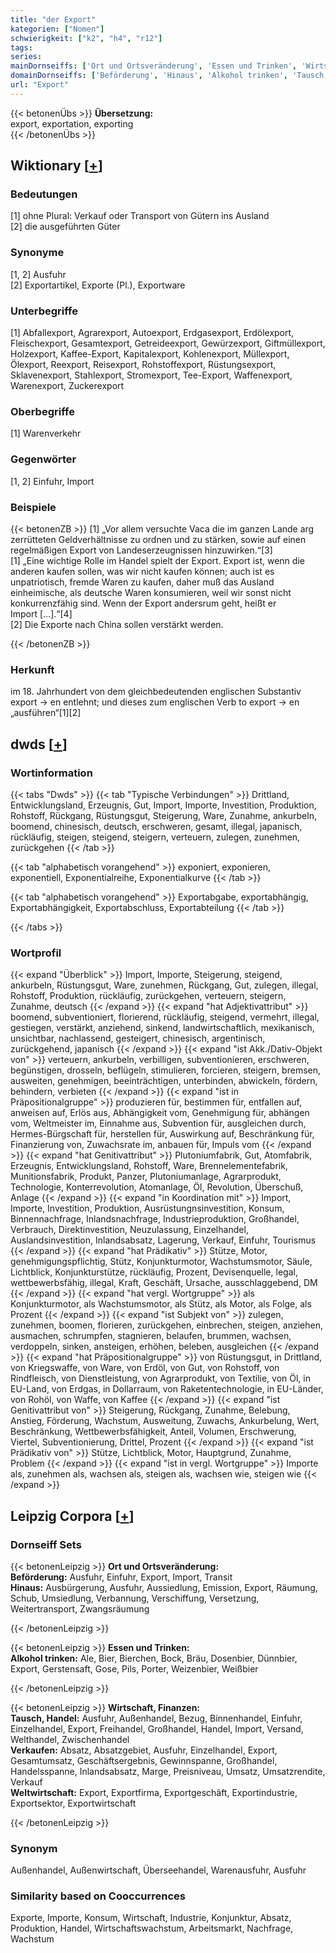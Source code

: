 ```yaml
---
title: "der Export"
kategorien: ["Nomen"]
schwierigkeit: ["k2", "h4", "r12"]
tags:
series:
mainDornseiffs: ['Ort und Ortsveränderung', 'Essen und Trinken', 'Wirtschaft, Finanzen']
domainDornseiffs: ['Beförderung', 'Hinaus', 'Alkohol trinken', 'Tausch, Handel', 'Verkaufen', 'Weltwirtschaft']
url: "Export"
---
```


{{< betonenÜbs >}}
**Übersetzung:**  
export, exportation, exporting  
{{< /betonenÜbs >}}

## Wiktionary [[+](https://de.wiktionary.org/wiki/Export)]

### Bedeutungen
[1] ohne Plural: Verkauf oder Transport von Gütern ins Ausland  
[2] die ausgeführten Güter  

### Synonyme
[1, 2] Ausfuhr  
[2] Exportartikel, Exporte (Pl.), Exportware  

### Unterbegriffe
[1] Abfallexport, Agrarexport, Autoexport, Erdgasexport, Erdölexport, Fleischexport, Gesamtexport, Getreideexport, Gewürzexport, Giftmüllexport, Holzexport, Kaffee-Export, Kapitalexport, Kohlenexport, Müllexport, Ölexport, Reexport, Reisexport, Rohstoffexport, Rüstungsexport, Sklavenexport, Stahlexport, Stromexport, Tee-Export, Waffenexport, Warenexport, Zuckerexport  

### Oberbegriffe
[1] Warenverkehr  

### Gegenwörter
[1, 2] Einfuhr, Import  

### Beispiele
{{< betonenZB >}}
[1] „Vor allem versuchte Vaca die im ganzen Lande arg zerrütteten Geldverhältnisse zu ordnen und zu stärken, sowie auf einen regelmäßigen Export von Landeserzeugnissen hinzuwirken.“[3]  
[1] „Eine wichtige Rolle im Handel spielt der Export. Export ist, wenn die anderen kaufen sollen, was wir nicht kaufen können; auch ist es unpatriotisch, fremde Waren zu kaufen, daher muß das Ausland einheimische, als deutsche Waren konsumieren, weil wir sonst nicht konkurrenzfähig sind. Wenn der Export andersrum geht, heißt er Import […].“[4]  
[2] Die Exporte nach China sollen verstärkt werden.  

{{< /betonenZB >}}
### Herkunft
im 18. Jahrhundert von dem gleichbedeutenden englischen Substantiv export → en entlehnt; und dieses zum englischen Verb to export → en „ausführen“[1][2]  



## dwds [[+](https://www.dwds.de/wb/Export)]

### Wortinformation
{{< tabs "Dwds" >}}
{{< tab "Typische Verbindungen" >}}
Drittland, Entwicklungsland, Erzeugnis, Gut, Import, Importe, Investition, Produktion, Rohstoff, Rückgang, Rüstungsgut, Steigerung, Ware, Zunahme, ankurbeln, boomend, chinesisch, deutsch, erschweren, gesamt, illegal, japanisch, rückläufig, steigen, steigend, steigern, verteuern, zulegen, zunehmen, zurückgehen
{{< /tab >}}

{{< tab "alphabetisch vorangehend" >}}
exponiert, exponieren, exponentiell, Exponentialreihe, Exponentialkurve
{{< /tab >}}

{{< tab "alphabetisch vorangehend" >}}
Exportabgabe, exportabhängig, Exportabhängigkeit, Exportabschluss, Exportabteilung
{{< /tab >}}

{{< /tabs >}}

### Wortprofil
{{< expand "Überblick" >}} Import, Importe, Steigerung, steigend, ankurbeln, Rüstungsgut, Ware, zunehmen, Rückgang, Gut, zulegen, illegal, Rohstoff, Produktion, rückläufig, zurückgehen, verteuern, steigern, Zunahme, deutsch {{< /expand >}}
{{< expand "hat Adjektivattribut" >}} boomend, subventioniert, florierend, rückläufig, steigend, vermehrt, illegal, gestiegen, verstärkt, anziehend, sinkend, landwirtschaftlich, mexikanisch, unsichtbar, nachlassend, gesteigert, chinesisch, argentinisch, zurückgehend, japanisch {{< /expand >}}
{{< expand "ist Akk./Dativ-Objekt von" >}} verteuern, ankurbeln, verbilligen, subventionieren, erschweren, begünstigen, drosseln, beflügeln, stimulieren, forcieren, steigern, bremsen, ausweiten, genehmigen, beeinträchtigen, unterbinden, abwickeln, fördern, behindern, verbieten {{< /expand >}}
{{< expand "ist in Präpositionalgruppe" >}} produzieren für, bestimmen für, entfallen auf, anweisen auf, Erlös aus, Abhängigkeit vom, Genehmigung für, abhängen vom, Weltmeister im, Einnahme aus, Subvention für, ausgleichen durch, Hermes-Bürgschaft für, herstellen für, Auswirkung auf, Beschränkung für, Finanzierung von, Zuwachsrate im, anbauen für, Impuls vom {{< /expand >}}
{{< expand "hat Genitivattribut" >}} Plutoniumfabrik, Gut, Atomfabrik, Erzeugnis, Entwicklungsland, Rohstoff, Ware, Brennelementefabrik, Munitionsfabrik, Produkt, Panzer, Plutoniumanlage, Agrarprodukt, Technologie, Konterrevolution, Atomanlage, Öl, Revolution, Überschuß, Anlage {{< /expand >}}
{{< expand "in Koordination mit" >}} Import, Importe, Investition, Produktion, Ausrüstungnsinvestition, Konsum, Binnennachfrage, Inlandsnachfrage, Industrieproduktion, Großhandel, Verbrauch, Direktinvestition, Neuzulassung, Einzelhandel, Auslandsinvestition, Inlandsabsatz, Lagerung, Verkauf, Einfuhr, Tourismus {{< /expand >}}
{{< expand "hat Prädikativ" >}} Stütze, Motor, genehmigungspflichtig, Stütz, Konjunkturmotor, Wachstumsmotor, Säule, Lichtblick, Konjunkturstütze, rückläufig, Prozent, Devisenquelle, legal, wettbewerbsfähig, illegal, Kraft, Geschäft, Ursache, ausschlaggebend, DM {{< /expand >}}
{{< expand "hat vergl. Wortgruppe" >}} als Konjunkturmotor, als Wachstumsmotor, als Stütz, als Motor, als Folge, als Prozent {{< /expand >}}
{{< expand "ist Subjekt von" >}} zulegen, zunehmen, boomen, florieren, zurückgehen, einbrechen, steigen, anziehen, ausmachen, schrumpfen, stagnieren, belaufen, brummen, wachsen, verdoppeln, sinken, ansteigen, erhöhen, beleben, ausgleichen {{< /expand >}}
{{< expand "hat Präpositionalgruppe" >}} von Rüstungsgut, in Drittland, von Kriegswaffe, von Ware, von Erdöl, von Gut, von Rohstoff, von Rindfleisch, von Dienstleistung, von Agrarprodukt, von Textilie, von Öl, in EU-Land, von Erdgas, in Dollarraum, von Raketentechnologie, in EU-Länder, von Rohöl, von Waffe, von Kaffee {{< /expand >}}
{{< expand "ist Genitivattribut von" >}} Steigerung, Rückgang, Zunahme, Belebung, Anstieg, Förderung, Wachstum, Ausweitung, Zuwachs, Ankurbelung, Wert, Beschränkung, Wettbewerbsfähigkeit, Anteil, Volumen, Erschwerung, Viertel, Subventionierung, Drittel, Prozent {{< /expand >}}
{{< expand "ist Prädikativ von" >}} Stütze, Lichtblick, Motor, Hauptgrund, Zunahme, Problem {{< /expand >}}
{{< expand "ist in vergl. Wortgruppe" >}} Importe als, zunehmen als, wachsen als, steigen als, wachsen wie, steigen wie {{< /expand >}}

## Leipzig Corpora [[+](https://corpora.uni-leipzig.de/en/res?word=Export&corpusId=deu_newscrawl-public_2018)]

### Dornseiff Sets
{{< betonenLeipzig >}}
**Ort und Ortsveränderung:**  
**Beförderung:** Ausfuhr, Einfuhr, Export, Import, Transit  
**Hinaus:** Ausbürgerung, Ausfuhr, Aussiedlung, Emission, Export, Räumung, Schub, Umsiedlung, Verbannung, Verschiffung, Versetzung, Weitertransport, Zwangsräumung  

{{< /betonenLeipzig >}}


{{< betonenLeipzig >}}
**Essen und Trinken:**  
**Alkohol trinken:** Ale, Bier, Bierchen, Bock, Bräu, Dosenbier, Dünnbier, Export, Gerstensaft, Gose, Pils, Porter, Weizenbier, Weißbier  

{{< /betonenLeipzig >}}


{{< betonenLeipzig >}}
**Wirtschaft, Finanzen:**  
**Tausch, Handel:** Ausfuhr, Außenhandel, Bezug, Binnenhandel, Einfuhr, Einzelhandel, Export, Freihandel, Großhandel, Handel, Import, Versand, Welthandel, Zwischenhandel  
**Verkaufen:** Absatz, Absatzgebiet, Ausfuhr, Einzelhandel, Export, Gesamtumsatz, Geschäftsergebnis, Gewinnspanne, Großhandel, Handelsspanne, Inlandsabsatz, Marge, Preisniveau, Umsatz, Umsatzrendite, Verkauf  
**Weltwirtschaft:** Export, Exportfirma, Exportgeschäft, Exportindustrie, Exportsektor, Exportwirtschaft  

{{< /betonenLeipzig >}}

### Synonym
Außenhandel, Außenwirtschaft, Überseehandel, Warenausfuhr, Ausfuhr


### Similarity based on Cooccurrences
Exporte, Importe, Konsum, Wirtschaft, Industrie, Konjunktur, Absatz, Produktion, Handel, Wirtschaftswachstum, Arbeitsmarkt, Nachfrage, Wachstum

